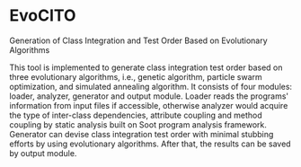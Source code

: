 # EvoCITO
Generation of Class Integration and Test Order Based on Evolutionary Algorithms

This tool is implemented to generate class integration test order based on three evolutionary algorithms, i.e., genetic algorithm, particle swarm optimization, and simulated annealing algorithm. It consists of four modules: loader, analyzer, generator and output module. Loader reads the programs' information from input files if accessible, otherwise analyzer would acquire the type of inter-class dependencies, attribute coupling and method coupling by static analysis built on Soot program analysis framework. Generator can devise class integration test order with minimal stubbing efforts by using evolutionary algorithms. After that, the results can be saved by output module.
